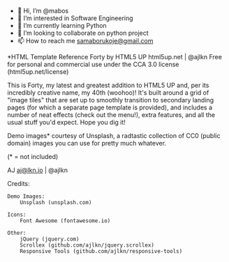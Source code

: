 - 👋 Hi, I’m @mabos
- 👀 I’m interested in Software Engineering 
- 🌱 I’m currently learning Python
- 💞️ I’m looking to collaborate on python project
- 📫 How to reach me samaborukoje@gmail.com

*HTML Template Reference
Forty by HTML5 UP
html5up.net | @ajlkn
Free for personal and commercial use under the CCA 3.0 license (html5up.net/license)


This is Forty, my latest and greatest addition to HTML5 UP and, per its incredibly
creative name, my 40th (woohoo)! It's built around a grid of "image tiles" that are
set up to smoothly transition to secondary landing pages (for which a separate page
template is provided), and includes a number of neat effects (check out the menu!),
extra features, and all the usual stuff you'd expect. Hope you dig it!

Demo images* courtesy of Unsplash, a radtastic collection of CC0 (public domain) images
you can use for pretty much whatever.

(* = not included)

AJ
aj@lkn.io | @ajlkn


Credits:

	Demo Images:
		Unsplash (unsplash.com)

	Icons:
		Font Awesome (fontawesome.io)

	Other:
		jQuery (jquery.com)
		Scrollex (github.com/ajlkn/jquery.scrollex)
		Responsive Tools (github.com/ajlkn/responsive-tools)

<!---
samabos/samabos is a ✨ special ✨ repository because its `README.md` (this file) appears on your GitHub profile.
You can click the Preview link to take a look at your changes.
--->


